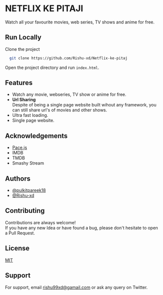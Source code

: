 
# NETFLIX KE PITAJI


Watch all your favourite movies, web series, TV shows and anime for free. 








## Run Locally

Clone the project

```bash
  git clone https://github.com/Rishu-xd/Netflix-ke-pitaj
```

Open the project directory and run `index.html`.


## Features

- Watch any movie, webseries, TV show or anime for free.
- **Url Sharing**  
    Despite of being a single page website built wihout any framework, you can still share url's of movies and other shows.
- Ultra fast loading.
- Single page website.




## Acknowledgements

- [Pace.js](https://codebyzach.github.io/pace/e.com/project/elangosundar/awesome-README-templates)
- IMDB
- TMDB
- Smashy Stream

## Authors

- [@pulkitpareek18](https://www.github.com/pulkitpareek18)
- [@Rishu-xd](https://www.github.com/Rishu-xd)


## Contributing

Contributions are always welcome!  
If you have any new Idea or have found a bug, please don't hesitate to open a Pull Request.


## License

[MIT](https://github.com/Rishu-xd/Netflix-ke-pitaji/LICENSE)


## Support

For support, email rishu99xd@gamail.com or ask any query on Twitter.

